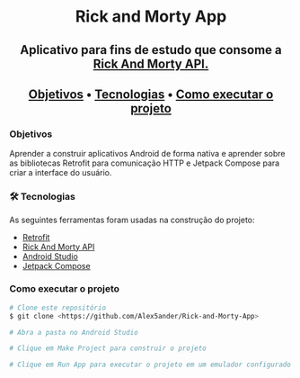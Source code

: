 <h1 align="center">Rick and Morty App</h1>

<h2 align="center">Aplicativo para fins de estudo que consome a <a href="https://rickandmortyapi.com/" targ>Rick And Morty API.</a>
<h2>

<p align="center">
 <a href="#objetivos">Objetivos</a> •
 <a href="#tecnologias">Tecnologias</a> • 
 <a href="#como-executar-o-projeto">Como executar o projeto</a>
</p>

### Objetivos

Aprender a construir aplicativos Android de forma nativa e aprender sobre as bibliotecas Retrofit para comunicação HTTP e Jetpack Compose para criar a interface do usuário.

<h3 id="tecnologias">🛠 Tecnologias</h3>

As seguintes ferramentas foram usadas na construção do projeto:

- [Retrofit](https://square.github.io/retrofit/)
- [Rick And Morty API](https://rickandmortyapi.com/)
- [Android Studio](https://developer.android.com/studio)
- [Jetpack Compose](https://developer.android.com/jetpack/compose?hl=pt-br)

### Como executar o projeto

```bash
# Clone este repositório
$ git clone <https://github.com/Alex5ander/Rick-and-Morty-App>

# Abra a pasta no Android Studio

# Clique em Make Project para construir o projeto

# Clique em Run App para executar o projeto em um emulador configurado ou dispositivo fisico conectado na porta USB
```
